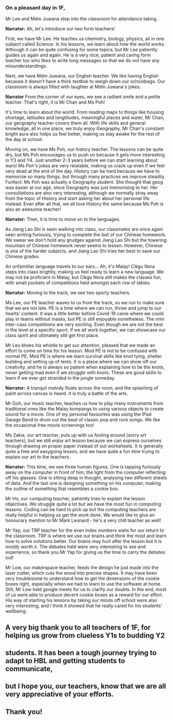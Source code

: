 ### On a pleasant day in 1F,

Mr Lee and Mdm Juwana step into the classroom for attendance taking.

**Narrator:**
Ah, let's introduce our two form teachers!

First, we have Mr Lee. He teaches us chemistry, biology, physics, all in one subject called Science.
In his lessons, we learn about how the world works.
Although it can be quite confusing for some topics, but Mr Lee patiently guides us again and again.
He is a very nice, patient and caring form teacher too who likes to write long messages so that we do not have any misunderstandings.

Next, we have Mdm Juwana, our English teacher. We like having English because it doesn't have a thick textbok to weigh down our schoolbags.
Our classroom is always filled with laughter at Mdm Juwana's jokes.

**Narrator**
From the corner of our eyes, we see a radiant smile and a petite teacher.
That's right, it is Mr Chan and Ms Poh!

It's time to learn about the world. From reading maps
to things like housing shortage,
latitudes and longtitudes,
meaningful places
and water, Mr Chan, our geography teacher covers them all.
With life skills and general knowledge, all in one place, we truly enjoy Geography.
Mr Chan's constant bright aura also helps us feel better,
making us stay awake for the rest of the day at school.

Moving on, we have Ms Poh, our history teacher. The lessons can be quite dry,
but Ms Poh encourages us to push on because it gets more interesting in Y3 and Y4.
Just another 2-3 years before we can start learning about wars!
Ms Poh's jokes are very relatable, making us crack up even if we feel very dead at the end of the day.
History can be hard because we have to memorise so many things, but through many practices we improve steadily.
Funfact: Ms Poh was actually a Geography student. She thought that geog was easier at our age, since Geography was just memorising to her.
Her consultations are also very interesting, although we normally stray away from the topic of History
and start asking her about her personal life instead.
Even after all that, we all love History the same because Ms Poh is also an awesome teacher!

**Narrator:**
Then, it is time to move on to the languages.

As Jiang Lao Shi is seen walking into class, 
our classmates are once again seen writing furiously, trying to complete the last of our Chinese homework.
We swear we don't hold any grudges against Jiang Lao Shi but the towering mountain of Chinese homework never seems to lessen.
However, Chinese is one of the harder subjects, and Jiang Lao Shi tries her best to save our Chinese grades.

An unfamiiliar language travels to our ears... Ah, it's Malay!
Cikgu Nora steps into class brightly, making us feel ready to learn a new language.
We may not be proficient in Malay, but Cikgu Nora still makes the classes fun, with small pockets of competitions
held amongst each row of tables.

**Narrator:**
Moving to the track, we see two sporty teachers.

Ms Lee, our PE teacher waves to us from the track, so we run to make sure that we are not late. 
PE is a time where we can run, throw and jump to our hearts' content.
It was a little better before Covid-19 came where we could play in teams without masks,
but PE is still enjoyable nonetheless.
The mini inter-cass competitions are very exciting. Even though we are not the best in the level at a specific sport, 
if we all work together, we can showcase our class spirit 
and ultimately still get first place.

Mr Leo blows his whistle to get our attention, pleased that we made an effort to come on time for his lesson.
Mod PE is not to be confused with normal PE, Mod PE is where we learn survival skills like 
knot tying, shelter building and setting up of tents.
It is a place where we can show off our creativity, and he is always so patient when explaining how to tie the knots,
never getting mad even if we struggle with knots.
These are good skills to learn if we ever got stranded in the jungle someday. 

**Narrator:**
A tranquil melody floats across the room, and the splashing of paint across canvas is heard. It is truly a battle of the arts.

Mr Goh, our music teacher, teaches us how to play many instruments 
from traditional ones like the Malay kompangs to using various objects to create sound for a movie.
One of my personal favourites was using the IPad Garage Band to drum out the beat
of classic pop and rock songs.
We like the occasional free movie screenings too!

Ms Zakia, our art teacher, puts up with us
fooling around (sorry art teachers),
but we still enjoy art lesson because we can express ourselves through drawing on proper paper
instead of out worksheets.
It is generally quite a free and easygoing lesson, and
we have quite a fun time trying to explain our art to the teachers.

**Narrator:**
This time, we see three human figures. One is tapping furiously away on the computer in front of him, 
the light from the computer reflecting off his glasses.
One is sitting deep in thought, analysing two different sheets of data.
And the last one is designing something on his computer, making the outline of something that resembles a cookie box.

Mr Ho, our computing teacher, patiently tries to explain the lesson objectives.
We struggle quite a lot but we have the most fun in computing lessons.
Coding can be hard to pick up but the computing teachers are really helpful in helping us get the work done.
We would like to give an honourary mention to Mr Mark Leonard - he's a very chill teacher as well!

Mr Yap, our TRP teacher for the even index numbers waits for our return to the classroom.
TRP is where we use our brains and think the most and learn how to solve solutions better.
Our brains may hurt after the lesson but it is mostly worth it.
The debates held were very interesting to see and experience, so thank you Mr Yap
for giving us the time to carry the debates out!

Mr Low, our makerspace teacher, feeds the design he just made into the laser cutter, 
which cuts the wood into precise shapes. It may have been very troublesome to understand how to get the 
dimensions of the cookie boxes right, especially
when we had to learn to use the software at home.
Still, Mr Low held google meets for us to clarify our doubts.
In the end, most of us were able to produce decent cookie boxes as a reward for our effort.
His way of starting his lessons by taking our minds off school were also 
very interesting, and I think it showed that
he really cared for his students' wellbeing.

## A very big thank you to all teachers of 1F, for helping us grow from clueless Y1s to budding Y2
## students. It has been a tough journey trying to adapt to HBL and getting students to communicate,
## but I hope you, our teachers, know that we are all very appreciative of your efforts.
## Thank you!
